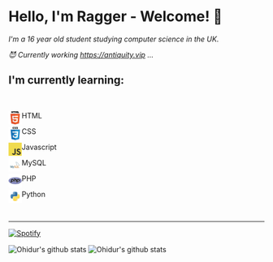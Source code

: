 # Hello, I'm Ragger - Welcome! 👋

_I'm a 16 year old student studying computer science in the UK._

_😈 Currently working https://antiquity.vip ..._


## I'm currently learning:
<br />

HTML <img align="left" alt="HTML5" width="26px" src="https://raw.githubusercontent.com/github/explore/80688e429a7d4ef2fca1e82350fe8e3517d3494d/topics/html/html.png" />

CSS <img align="left" alt="CSS3" width="26px" src="https://raw.githubusercontent.com/github/explore/80688e429a7d4ef2fca1e82350fe8e3517d3494d/topics/css/css.png" />

Javascript <img align="left" alt="JavaScript" width="26px" src="https://raw.githubusercontent.com/github/explore/80688e429a7d4ef2fca1e82350fe8e3517d3494d/topics/javascript/javascript.png" />

MySQL <img align="left" alt="MySQL" width="26px" src="https://raw.githubusercontent.com/github/explore/80688e429a7d4ef2fca1e82350fe8e3517d3494d/topics/mysql/mysql.png" />

PHP <img align="left" alt="MySQL" width="26px" src="https://raw.githubusercontent.com/github/explore/80688e429a7d4ef2fca1e82350fe8e3517d3494d/topics/php/php.png" />

Python <img align="left" alt="CSS3" width="26px" src="https://raw.githubusercontent.com/github/explore/80688e429a7d4ef2fca1e82350fe8e3517d3494d/topics/python/python.png" />

<br />

---

[![Spotify](https://my-site-omega.vercel.app/api/spotify)](https://open.spotify.com/user/hkgmzhjemhzlah3aizhv3jcsp)

<img align="center" src="https://github-readme-stats.vercel.app/api?username=aksel-rag&show_icons=true&theme=radical&line_height=21" alt="Ohidur's github stats"/>
<img align="center" src="https://github-readme-stats.vercel.app/api/top-langs/?username=aksel-rag&theme=radical&hide_langs_below=1&layout=compact" alt="Ohidur's github stats"/>
